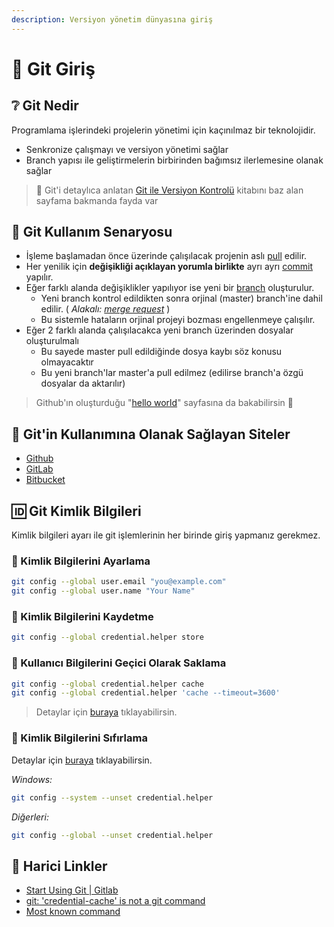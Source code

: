 ```yaml
---
description: Versiyon yönetim dünyasına giriş
---
```


# 🚶‍ Git Giriş

## ❔ Git Nedir

Programlama işlerindeki projelerin yönetimi için kaçınılmaz bir teknolojidir.

* Senkronize çalışmayı ve versiyon yönetimi sağlar
* Branch yapısı ile geliştirmelerin birbirinden bağımsız ilerlemesine olanak sağlar

> 📢 Git'i detaylıca anlatan [Git ile Versiyon Kontrolü](https://book.git.yemreak.com) kitabını baz alan sayfama bakmanda fayda var

## 🌆 Git Kullanım Senaryosu

* İşleme başlamadan önce üzerinde çalışılacak projenin aslı [pull]() edilir.
* Her yenilik için **değişikliği açıklayan yorumla birlikte** ayrı ayrı [commit]() yapılır.
* Eğer farklı alanda değişiklikler yapılıyor ise yeni bir [branch]() oluşturulur.
  * Yeni branch kontrol edildikten sonra orjinal \(master\) branch'ine dahil edilir. \( _Alakalı:_ [_merge request_](https://docs.gitlab.com/ee/gitlab-basics/add-merge-request.html) \)
  * Bu sistemle hataların orjinal projeyi bozması engellenmeye çalışılır.
* Eğer 2 farklı alanda çalışılacakca yeni branch üzerinden dosyalar oluşturulmalı
  * Bu sayede master pull edildiğinde dosya kaybı söz konusu olmayacaktır
  * Bu yeni branch'lar master'a pull edilmez \(edilirse branch'a özgü dosyalar da aktarılır\)

> Github'ın oluşturduğu "[hello world](https://guides.github.com/activities/hello-world/)" sayfasına da bakabilirsin 👶

## 🔗 Git'in Kullanımına Olanak Sağlayan Siteler

* [Github](https://www.github.com)
* [GitLab](https://gitlab.com/)
* [Bitbucket](https://bitbucket.org/)

## 🆔 Git Kimlik Bilgileri

Kimlik bilgileri ayarı ile git işlemlerinin her birinde giriş yapmanız gerekmez.

### 🔩 Kimlik Bilgilerini Ayarlama

```bash
git config --global user.email "you@example.com"
git config --global user.name "Your Name"
```

### 💾 Kimlik Bilgilerini Kaydetme

```bash
git config --global credential.helper store
```

### 💽 Kullanıcı Bilgilerini Geçici Olarak Saklama

```bash
git config --global credential.helper cache
git config --global credential.helper 'cache --timeout=3600'
```

> Detaylar için [buraya](https://help.github.com/articles/caching-your-github-password-in-git/) tıklayabilirsin.

### 🧹 Kimlik Bilgilerini Sıfırlama

Detaylar için [buraya](https://stackoverflow.com/a/15382950) tıklayabilirsin.

_Windows:_

```bash
git config --system --unset credential.helper
```

_Diğerleri:_

```bash
git config --global --unset credential.helper
```

## 🔗 Harici Linkler

* [Start Using Git \| Gitlab](https://docs.gitlab.com/ee/gitlab-basics/start-using-git.html)
* [git: 'credential-cache' is not a git command](https://stackoverflow.com/a/11889392/9770490)
* [Most known command](https://dev.to/juni/git-and-github---must-know-commands-to-make-your-first-commit-333c)

